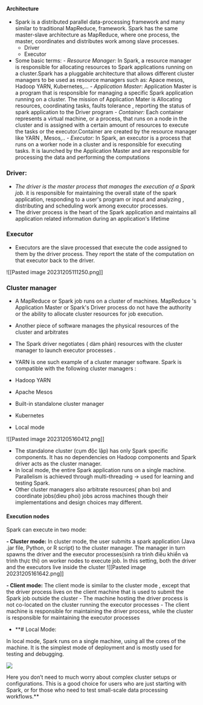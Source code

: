 
#### Architecture

- Spark is a distributed parallel data-processing framework and many similar to traditional MapReduce, framework. Spark has the same master-slave architecture as MapReduce, where one process, the master, coordinates and distributes work among slave processes.
	- Driver
	- Executor
- Some basic terms:
	*- Resource Manager:* In Spark, a resource manager is responsible for allocating resources to Spark applications running on a cluster.Spark has a pluggable architecture that allows different cluster managers to be used as resource managers such as: Apace mesos, Hadoop YARN, Kubernetes,...
	*- Application Master*: Application Master is a program that is responsible for managing a specific Spark application running on a cluster. The mission of Application Mater is Allocating resources, coordinating tasks, faults tolerance , reporting the status of spark application to the Driver program
	*- Container:*  Each container represents a virtual machine, or a process, that runs on a node in the cluster and is assigned with a certain amount of resources to execute the tasks or the executor.Container are created by the resource manager like YARN , Mesos,..
	*- Executor:* In Spark, an executor is a process that runs on a worker node in a cluster and is responsible for executing tasks. It is launched by the Application Master and are responsible for processing the data and performing the computations
### Driver: 

- *The driver is the master process that manages the execution of a Spark job.* it is responsible for maintaining the overall state of the spark application, responding to a user's program or input and analyzing , distributing and scheduling work among executor processes.
- The driver process is the heart of the Spark application and maintains all application related information during an application's lifetime


### Executor

- Executors are the slave processed that execute the code assigned to them by the driver process. They report  the state of the computation on that executor back to the driver.

![[Pasted image 20231205111250.png]]


### Cluster manager 

- A MapReduce or Spark job runs on a cluster of machines. MapReduce 's Application Master or Spark's Driver process do not have the authority or the ability to allocate cluster resources for job execution. 
- Another piece of software manages the physical resources of the cluster and arbitrates
- The Spark driver negotiates ( dàm phán) resources with the cluster manager to launch executor processes .

- YARN is one such example of a cluster manager software. Spark is compatible with the following cluster managers : 

- Hadoop YARN
- Apache Mesos
- Built-in standalone cluster manager
- Kubernetes
- Local mode


![[Pasted image 20231205160412.png]]

- The standalone cluster (cụm độc lập) has only Spark specific components. It has no dependencies on Hadoop components and Spark driver acts as the cluster manager.
- In local mode, the entire Spark application runs on a single machine. Parallelism is achieved through multi-threading -> used for learning and testing Spark.
- Other cluster managers also arbitrate resources( phan bo) and coordinate jobs(dieu phoi) jobs across machines though their implementations and design choices may different.

#### Execution nodes

Spark can execute in two mode:

**- Cluster mode:** In cluster mode, the user submits a spark application (Java .jar file, Python, or R script) to the cluster manager. The manager in turn spawns the driver and the executor processes(sinh ra trình điều khiển và trình thực thi) on worker nodes to execute job. In this setting, both the driver and the executors live inside the cluster
![[Pasted image 20231205161642.png]]


**- Client mode:** The client mode is similar to the cluster mode , except that the driver process lives on the client machine that is used to submit the Spark job outside the cluster
	-  The machine hosting the driver process is not co-located on the cluster running the executor processes
	- The client machine is responsible for maintaining the driver process, while the cluster is responsible for maintaining the executor processes

- **# Local Mode:

In local mode, Spark runs on a single machine, using all the cores of the machine. It is the simplest mode of deployment and is mostly used for testing and debugging.

![](https://miro.medium.com/v2/resize:fit:626/1*geGYn7n2XUqpnjZt0A8sLg.png)

Here you don’t need to much worry about complex cluster setups or configurations. This is a good choice for users who are just starting with Spark, or for those who need to test small-scale data processing workflows.**